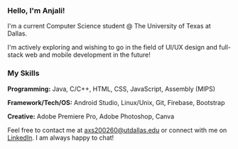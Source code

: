 ### Hello, I'm Anjali!

I'm a current Computer Science student @ The University of Texas at Dallas.

I'm actively exploring and wishing to go in the field of UI/UX design and full-stack web and mobile development in the future!

### My Skills 

**Programming:** Java, C/C++, HTML, CSS, JavaScript, Assembly (MIPS)

**Framework/Tech/OS:** Android Studio, Linux/Unix, Git, Firebase, Bootstrap

**Creative:** Adobe Premiere Pro, Adobe Photoshop, Canva

Feel free to contact me at axs200260@utdallas.edu or connect with me on [LinkedIn](https://www.linkedin.com/in/anjali-singh-6514b520b/). I am always happy to chat!

